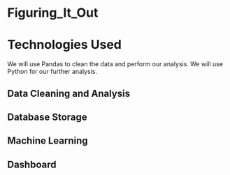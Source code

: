 # Figuring_It_Out
# Technologies Used
We will use Pandas to clean the data and perform our analysis. We will use Python for our further analysis.
## Data Cleaning and Analysis


## Database Storage


## Machine Learning


## Dashboard
